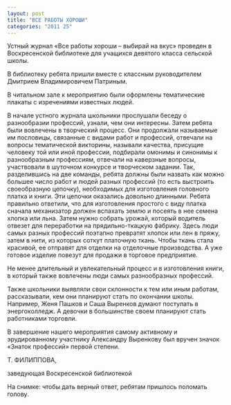 ```yaml
---
layout: post
title: "ВСЕ РАБОТЫ ХОРОШИ"
categories: "2011 25"
---
```


Устный журнал «Все работы хороши – выбирай на вкус» проведен в Воскресенской библиотеке для учащихся девятого класса сельской школы.

В библиотеку ребята пришли вместе с классным руководителем Дмитрием Владимировичем Патриным.

В читальном зале к  мероприятию были оформлены тематические плакаты с изречениями известных людей.

В начале устного журнала школьники  прослушали беседу о разнообразии профессий, узнали, чем они интересны. Затем ребята  были вовлечены в творческий процесс. Они продолжали называемые им пословицы,  связанные с видами работ и профессий, отвечали на вопросы тематической  викторины, называли качества, присущие человеку той или иной профессии,  подбирали омонимы и синонимы к разнообразным профессиям, отвечали на каверзные  вопросы, участвовали в шуточном конкурсе и творческом задании. Так,  разделившись на две команды, ребята должны были назвать как можно большее число  работ и людей разных профессий (то есть выстроить своеобразную цепочку),  необходимых для изготовления головного платка и книги. Эти цепочки оказались  довольно длинными. Ребята правильно ответили, что для изготовления простого с  виду платка сначала механизатор должен вспахать землю и посеять в нее семена хлопка  или льна. Затем нужно собрать урожай, который водитель отвезет для переработки  на прядильно-ткацкую фабрику. Здесь люди самых разных профессий поэтапно  превратят хлопок или лен в пряжу, затем в нити, из которых соткут платочную  ткань. Чтобы ткань стала красивой, ее отправят для отделки на отделочные  производства. А уже готовое изделие повезут для продажи в торговое предприятие.

Не менее длительный и  увлекательный процесс и в изготовления книги, в который также вовлечены люди  самых разнообразных профессий.

Также школьники выявляли свои  склонности к тем или иным работам, рассказывали, кем они планируют стать по  окончании школы. Например, Женя Пашков и Саша Выренков думают поступать в  энергоколледж. А девочки в большинстве своем планируют стать работниками  торговли.

В завершение нашего  мероприятия самому активному и эрудированному участнику Александру Выренкову был  вручен значок «Знаток профессий» первой степени.



Т. ФИЛИППОВА,

заведующая Воскресенской  библиотекой

На снимке: чтобы дать верный  ответ, ребятам пришлось поломать голову.


